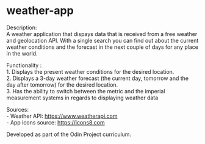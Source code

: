 # weather-app

Description: <br />
    A weather application that dispays data that is received from a free weather and geolocation API. With a single search you can find out about the current weather conditions and the forecast in the next couple of days for any place in the world. <br />

Functionality : <br />
    1. Displays the present weather conditions for the desired location. <br />
    2. Displays a 3-day weather forecast (the current day, tomorrow and the day after tomorrow) for the desired location. <br />
    3. Has the ability to switch between the metric and the imperial measurement systems in regards to displaying weather data 
    <br />

Sources: <br />
    - Weather API: https://www.weatherapi.com <br />
    - App icons source: https://icons8.com <br />

Developed as part of the Odin Project curriculum. <br />
